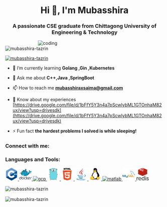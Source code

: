 <h1 align="center">Hi 👋, I'm Mubasshira</h1>
<h3 align="center">A passionate CSE graduate from Chittagong University of Engineering & Technology</h3>

<img align="right" alt="coding" width="400" src="https://images.app.goo.gl/vkbTRxm1Jpz3bmsv5">

<p align="left"> <img src="https://komarev.com/ghpvc/?username=mubasshira-tazrin&label=Profile%20views&color=0e75b6&style=flat" alt="mubasshira-tazrin" /> </p>

<p align="left"> <a href="https://github.com/ryo-ma/github-profile-trophy"><img src="https://github-profile-trophy.vercel.app/?username=mubasshira-tazrin" alt="mubasshira-tazrin" /></a> </p>

- 🌱 I’m currently learning **Golang ,Gin ,Kubernetes**

- 💬 Ask me about **C++,Java ,SpringBoot**

- 📫 How to reach me **mubasshiraxsaima@gmail.com**

- 📄 Know about my experiences [https://drive.google.com/file/d/1bFfY5Y3n4a7pScwlybML1GTOnhaM82ux/view?usp=drivesdk](https://drive.google.com/file/d/1bFfY5Y3n4a7pScwlybML1GTOnhaM82ux/view?usp=drivesdk)

- ⚡ Fun fact **the hardest problems I solved is while sleeping!**

<h3 align="left">Connect with me:</h3>
<p align="left">
</p>

<h3 align="left">Languages and Tools:</h3>
<p align="left"> <a href="https://www.w3schools.com/cpp/" target="_blank" rel="noreferrer"> <img src="https://raw.githubusercontent.com/devicons/devicon/master/icons/cplusplus/cplusplus-original.svg" alt="cplusplus" width="40" height="40"/> </a> <a href="https://www.docker.com/" target="_blank" rel="noreferrer"> <img src="https://raw.githubusercontent.com/devicons/devicon/master/icons/docker/docker-original-wordmark.svg" alt="docker" width="40" height="40"/> </a> <a href="https://cloud.google.com" target="_blank" rel="noreferrer"> <img src="https://www.vectorlogo.zone/logos/google_cloud/google_cloud-icon.svg" alt="gcp" width="40" height="40"/> </a> <a href="https://golang.org" target="_blank" rel="noreferrer"> <img src="https://raw.githubusercontent.com/devicons/devicon/master/icons/go/go-original.svg" alt="go" width="40" height="40"/> </a> <a href="https://www.w3.org/html/" target="_blank" rel="noreferrer"> <img src="https://raw.githubusercontent.com/devicons/devicon/master/icons/html5/html5-original-wordmark.svg" alt="html5" width="40" height="40"/> </a> <a href="https://www.java.com" target="_blank" rel="noreferrer"> <img src="https://raw.githubusercontent.com/devicons/devicon/master/icons/java/java-original.svg" alt="java" width="40" height="40"/> </a> <a href="https://www.linux.org/" target="_blank" rel="noreferrer"> <img src="https://raw.githubusercontent.com/devicons/devicon/master/icons/linux/linux-original.svg" alt="linux" width="40" height="40"/> </a> <a href="https://www.mathworks.com/" target="_blank" rel="noreferrer"> <img src="https://upload.wikimedia.org/wikipedia/commons/2/21/Matlab_Logo.png" alt="matlab" width="40" height="40"/> </a> <a href="https://www.mysql.com/" target="_blank" rel="noreferrer"> <img src="https://raw.githubusercontent.com/devicons/devicon/master/icons/mysql/mysql-original-wordmark.svg" alt="mysql" width="40" height="40"/> </a> <a href="https://redis.io" target="_blank" rel="noreferrer"> <img src="https://raw.githubusercontent.com/devicons/devicon/master/icons/redis/redis-original-wordmark.svg" alt="redis" width="40" height="40"/> </a> </p>

<p><img align="center" src="https://github-readme-stats.vercel.app/api/top-langs?username=mubasshira-tazrin&show_icons=true&locale=en&layout=compact" alt="mubasshira-tazrin" /></p>

<p><img align="center" src="https://github-readme-streak-stats.herokuapp.com/?user=mubasshira-tazrin&" alt="mubasshira-tazrin" /></p>

